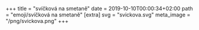 +++
title = "svíčková na smetaně"
date = 2019-10-10T00:00:34+02:00
path = "emoji/svíčková na smetaně"
[extra]
svg = "svickova.svg"
meta_image = "/png/svickova.png"
+++
